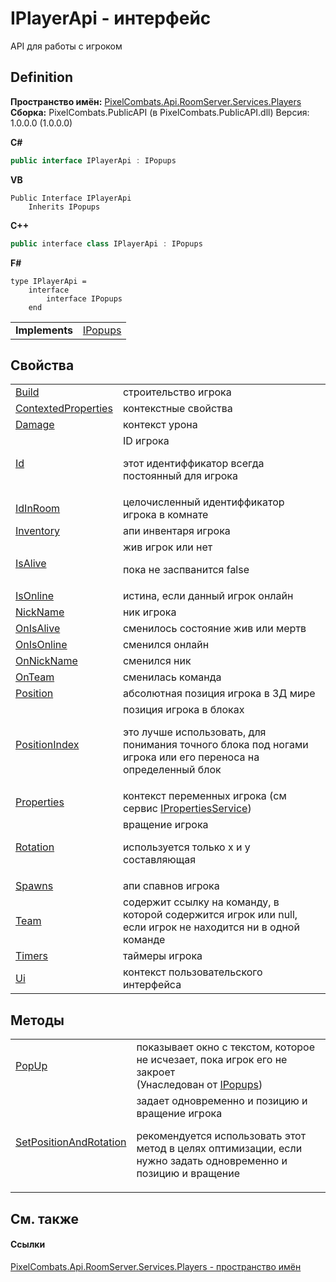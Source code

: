 # IPlayerApi - интерфейс


API для работы с игроком



## Definition
**Пространство имён:** <a href="708e122f-41de-30e3-c143-1ccf02ad493a">PixelCombats.Api.RoomServer.Services.Players</a>  
**Сборка:** PixelCombats.PublicAPI (в PixelCombats.PublicAPI.dll) Версия: 1.0.0.0 (1.0.0.0)

**C#**
``` C#
public interface IPlayerApi : IPopups
```
**VB**
``` VB
Public Interface IPlayerApi
	Inherits IPopups
```
**C++**
``` C++
public interface class IPlayerApi : IPopups
```
**F#**
``` F#
type IPlayerApi = 
    interface
        interface IPopups
    end
```

<table><tr><td><strong>Implements</strong></td><td><a href="51245936-bd03-7725-5fa1-13dca39b20f5">IPopups</a></td></tr>
</table>



## Свойства
<table>
<tr>
<td><a href="51bc7819-6a4e-1cf2-5f72-152e84183c57">Build</a></td>
<td>строительство игрока</td></tr>
<tr>
<td><a href="d65e57e6-2654-d64e-0deb-a80efdb48eae">ContextedProperties</a></td>
<td>контекстные свойства</td></tr>
<tr>
<td><a href="77074069-927d-b4c4-c049-ebf439696e40">Damage</a></td>
<td>контекст урона</td></tr>
<tr>
<td><a href="c76d7baf-37cd-5886-496f-f07f038aa8ff">Id</a></td>
<td>ID игрока <p>этот идентиффикатор всегда постоянный для игрока</p></td></tr>
<tr>
<td><a href="a7fa75e3-6a72-3db6-9dec-39c470a3dabe">IdInRoom</a></td>
<td>целочисленный идентиффикатор игрока в комнате</td></tr>
<tr>
<td><a href="1fbf7484-9569-b9ba-c973-c528750dcd8e">Inventory</a></td>
<td>апи инвентаря игрока</td></tr>
<tr>
<td><a href="3470aa05-8999-e6df-eea1-04dbdfa29a03">IsAlive</a></td>
<td>жив игрок или нет <p>пока не заспванится false</p></td></tr>
<tr>
<td><a href="ddb3032d-9a50-11df-5440-d0b665f698e2">IsOnline</a></td>
<td>истина, если данный игрок онлайн</td></tr>
<tr>
<td><a href="366e2722-0a94-89a3-7b44-cc2cb0390149">NickName</a></td>
<td>ник игрока</td></tr>
<tr>
<td><a href="8edc5f47-8374-194c-219d-08c264abf223">OnIsAlive</a></td>
<td>сменилось состояние жив или мертв</td></tr>
<tr>
<td><a href="e8c816ca-fd4c-bb2e-97f4-64095b533a72">OnIsOnline</a></td>
<td>сменился онлайн</td></tr>
<tr>
<td><a href="cb1874d1-9634-cd5f-c865-43666000ad57">OnNickName</a></td>
<td>сменился ник</td></tr>
<tr>
<td><a href="3c0acfe0-cec7-d09e-bbe1-b043634a0adf">OnTeam</a></td>
<td>сменилась команда</td></tr>
<tr>
<td><a href="895ba728-b1a1-77fd-e479-61708bea7802">Position</a></td>
<td>абсолютная позиция игрока в 3Д мире</td></tr>
<tr>
<td><a href="13aa1ff7-d754-d1b5-89ee-27b725cd4351">PositionIndex</a></td>
<td>позиция игрока в блоках <p>это лучше использовать, для понимания точного блока под ногами игрока или его переноса на определенный блок</p></td></tr>
<tr>
<td><a href="7a4c70c4-147d-48fb-fdd2-cb81ec61438d">Properties</a></td>
<td>контекст переменных игрока (см сервис <a href="6e82ef45-b461-eca7-b8d7-f941c2169792">IPropertiesService</a>)</td></tr>
<tr>
<td><a href="323242eb-0ec0-fcd1-ef3e-3ea953ab93f2">Rotation</a></td>
<td>вращение игрока <p>используется только x и y составляющая</p></td></tr>
<tr>
<td><a href="fe446103-f69f-c494-2200-f1fd19006d8c">Spawns</a></td>
<td>апи спавнов игрока</td></tr>
<tr>
<td><a href="7a7bf7dd-63dc-469f-8ee9-c2544c5b0fe5">Team</a></td>
<td>содержит ссылку на команду, в которой содержится игрок или null, если игрок не находится ни в одной команде</td></tr>
<tr>
<td><a href="050a4484-2111-c001-f20d-99a43b7a383b">Timers</a></td>
<td>таймеры игрока</td></tr>
<tr>
<td><a href="1148c329-3f52-62a7-bdeb-16c687c0b5b3">Ui</a></td>
<td>контекст пользовательского интерфейса</td></tr>
</table>

## Методы
<table>
<tr>
<td><a href="85193c60-bd16-38d1-73a7-5933818ca06d">PopUp</a></td>
<td>показывает окно с текстом, которое не исчезает, пока игрок его не закроет<br />(Унаследован от <a href="51245936-bd03-7725-5fa1-13dca39b20f5">IPopups</a>)</td></tr>
<tr>
<td><a href="38badaa4-32ee-f2d8-e8e4-5401b592a969">SetPositionAndRotation</a></td>
<td>задает одновременно и позицию и вращение игрока <p>рекомендуется использовать этот метод в целях оптимизации, если нужно задать одновременно и позицию и вращение</p></td></tr>
</table>

## См. также


#### Ссылки
<a href="708e122f-41de-30e3-c143-1ccf02ad493a">PixelCombats.Api.RoomServer.Services.Players - пространство имён</a>  
